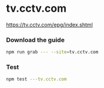 # tv.cctv.com

https://tv.cctv.com/epg/index.shtml

### Download the guide

```sh
npm run grab --- --site=tv.cctv.com
```

### Test

```sh
npm test ---tv.cctv.com
```
